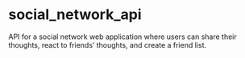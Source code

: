 # social_network_api
API for a social network web application where users can share their thoughts, react to friends’ thoughts, and create a friend list.
